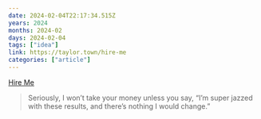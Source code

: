 ```yaml
---
date: 2024-02-04T22:17:34.515Z
years: 2024
months: 2024-02
days: 2024-02-04
tags: ["idea"]
link: https://taylor.town/hire-me
categories: ["article"]
---
```

[Hire Me](https://taylor.town/hire-me)

> Seriously, I won’t take your money unless you say, “I’m super jazzed with these results, and there’s nothing I would change.”
